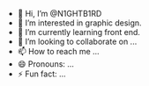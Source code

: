 - 👋 Hi, I’m @N1GHTB1RD
- 👀 I’m interested in graphic design.
- 🌱 I’m currently learning front end.
- 💞️ I’m looking to collaborate on ...
- 📫 How to reach me ...
- 😄 Pronouns: ...
- ⚡ Fun fact: ...

<!---
N1GHTB1RD/N1GHTB1RD is a ✨ special ✨ repository because its `README.md` (this file) appears on your GitHub profile.
You can click the Preview link to take a look at your changes.
--->
